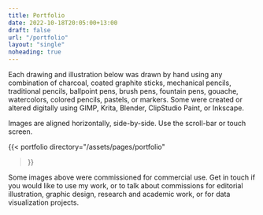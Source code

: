 ```yaml
---
title: Portfolio
date: 2022-10-18T20:05:00+13:00
draft: false
url: "/portfolio"
layout: "single"
noheading: true
---
```


Each drawing and illustration below was drawn by hand using any combination of
charcoal, coated graphite sticks, mechanical pencils, traditional pencils,
ballpoint pens, brush pens, fountain pens, gouache, watercolors, colored
pencils, pastels, or markers. Some were created or altered digitally using
GIMP, Krita, Blender, ClipStudio Paint, or Inkscape.

Images are aligned horizontally, side-by-side. Use the scroll-bar or touch screen.

{{< portfolio
  directory="/assets/pages/portfolio"
>}}

Some images above were commissioned for commercial use. Get in touch if
you would like to use my work, or to talk about commissions for editorial
illustration, graphic design, research and academic work, or for data
visualization projects.

